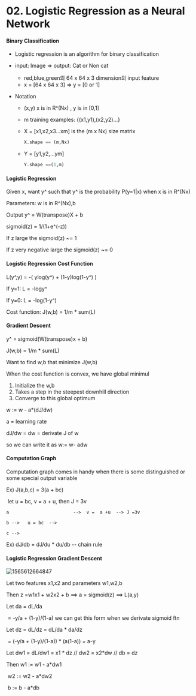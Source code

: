 # 02. Logistic Regression as a Neural Network

#### Binary Classification

- Logistic regression is an algorithm for binary classification

- input: Image => output: Cat or Non cat

  - red,blue,green의 64 x 64 x 3 dimension의 input feature
  - x = [64 x 64 x 3]  =>  y = [0 or 1]

- Notation

  - (x,y)  x is in R^(Nx) , y is in [0,1]

  - m training examples: {(x1,y1),(x2,y2)...}

  - X = [x1,x2,x3...xm] is the (m x Nx) size matrix

    ```python
    X.shape == (m,Nx)
    ```

  - Y = [y1,y2,...ym]

    ```python
    Y.shape ==(1,m)
    ```



#### Logistic Regression

Given x, want y^ such that y^ is the probability P(y=1|x) when x is in R^(Nx)

Parameters: w is in R^(Nx),b

Output y^ = W(transpose)X + b



sigmoid(z) = 1/(1+e^(-z))

If z large the sigmoid(z) ~= 1

If z very negative large the sigmoid(z) ~= 0



#### Logistic Regression Cost Function

L(y^,y) = -(  ylog(y^) + (1-y)log(1-y^)  )

If y=1: L = -logy^

If y=0: L = -log(1-y^)

Cost function: J(w,b) = 1/m * sum(L)



#### Gradient Descent

y^ = sigmoid(W(transpose)x + b)

J(w,b) = 1/m * sum(L)

Want to find w,b that minimize J(w,b)

When the cost function is convex, we have global minimul

1. Initialize the w,b
2. Takes a step in the steepest downhill direction
3. Converge to this global optimum

w := w - a*(dJ/dw)

a = learning rate

dJ/dw = dw = derivate J of w

so we can write it as w:= w- adw



#### Computation Graph

Computation graph comes in handy when there is some distinguished or some special output variable

Ex) J(a,b,c) = 3(a + bc)

​      let u = bc, v = a + u, then J = 3v

```
a						 -->  v =  a +u  --> J =3v

b -->	u = bc	-->

c -->  
```

Ex) dJ/db = dJ/du * du/db -- chain rule



#### Logistic Regression Gradient Descent

![1565612664847](C:\Users\littl\AppData\Roaming\Typora\typora-user-images\1565612664847.png)

Let two features x1,x2  and parameters w1,w2,b

Then z =w1x1 + w2x2  + b ==> a = sigmoid(z) ==> L(a,y)

Let da = dL/da

​			= -y/a + (1-y)/(1-a)  we can get this form when we derivate sigmoid ftn

Let dz = dL/dz = dL/da * da/dz

​			= (-y/a + (1-y)/(1-a)) * (a(1-a)) = a-y

Let dw1 = dL/dw1 = x1 * dz  // dw2 = x2*dw  // db = dz

Then w1 := w1 - a*dw1

​		w2 := w2 - a*dw2

​		b := b - a*db

















